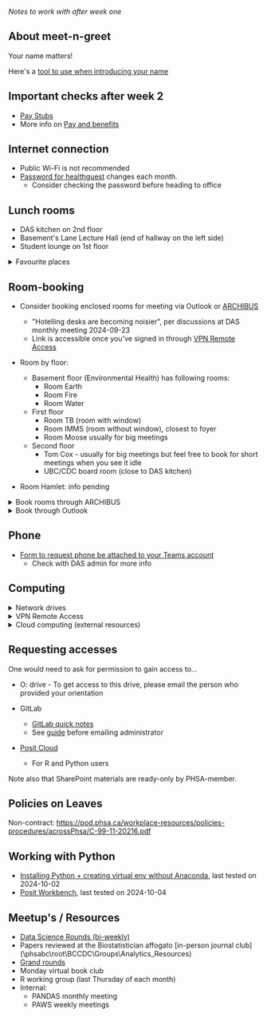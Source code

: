
*Notes to work with after week one*

## About meet-n-greet

Your name matters! 

Here's a [tool to use when introducing your name](https://mynameis.raceequalitymatters.com/)

## Important checks after week 2

- [Pay Stubs](https://pay.phsa.ca/)
- More info on [Pay and benefits](https://pod.phsa.ca/employee-essentials/finance/payroll/Pages/default.aspx)


## Internet connection

- Public Wi-Fi is not recommended
- [Password for healthguest](http://infocentre.healthbc.org/resources/wi-fi/corporate-guest) changes each month.
  - Consider checking the password before heading to office

## Lunch rooms
- DAS kitchen on 2nd floor
- Basement's Lane Lecture Hall (end of hallway on the left side)
- Student lounge on 1st floor

<details>

<summary>Favourite places</summary>

- Starbucks
- Shoppers
- Bubble tea
- Banana Leaf
- Cactus Club Cafe
 
</details>

## Room-booking
 

- Consider booking enclosed rooms for meeting via Outlook or [ARCHIBUS](https://archibus.healthbc.org/archibus/schema/ab-products/essential/workplace/index.html)
  - "Hotelling desks are becoming noisier", per discussions at DAS monthly meeting 2024-09-23
  - Link is accessible once you've signed in through [VPN Remote Access](https://vpn.healthbc.org/)

- Room by floor:
  - Basement floor (Environmental Health) has following rooms:
    - Room Earth
    - Room Fire
    - Room Water
  - First floor
    - Room TB  (room with window)
    - Room IMMS (room without window), closest to foyer
    - Room Moose usually for big meetings
  - Second floor
    - Tom Cox - usually for big meetings but feel free to book for short meetings when you see it idle
    - UBC/CDC board room (close to DAS kitchen)
    
- Room Hamlet: info pending

  
<details>
 
<summary>Book rooms through ARCHIBUS</summary>

1. login to [ARCHIBUS](https://archibus.healthbc.org/archibus/schema/ab-products/essential/workplace/index.html)
2. Search for BCCDC building this way:
![image](https://github.com/user-attachments/assets/620e74c1-386a-4efd-b09d-91eca2d060b6)

</details>

<details>
 
<summary>Book through Outlook</summary> 

1. Send a meeting invite to a meeting room  
2. Optionally, add CDC rooms' availablity onto your calendar. To do so:
    1. On Outlook, click on the calendar tab
    2. Right-click on "Add Calendar" on the sidebar
    3. Choose "From Room List"
    4. Enter "CDC use only"
    5. Double-click those marked with "CDC use only - Room..." (n=9)

</details>


## Phone

- [Form to request phone be attached to your Teams account](https://healthbc.service-now.com/sp_phsa_vch_phc?id=sc_cat_item&sys_id=3633ec54db1c0490ab8b3e0b7c96194a)
  - Check with DAS admin for more info
    
## Computing

<details>

 <summary>Network drives</summary>
 
  - U: drive is private to you
  - O: drive is shared and accessible to other members
</details>

<details>
  
 <summary>VPN Remote Access</summary>
 
 - https://vpn.healthbc.org/logon/LogonPoint/tmindex.html
</details>


<details>

<summary>Cloud computing (external resources)</summary>

- Digital Research Alliance / Compute Canada: [Registration webform](https://ccdb.alliancecan.ca/account_application)
- UBC Sockeye: info pending

</details>

## Requesting accesses 

One would need to ask for permission to gain access to...

- O: drive - To get access to this drive, please email the person who provided your orientation

- GitLab
  - [GitLab quick notes](gitlab)
  - See [guide](https://healthbc-my.sharepoint.com/:w:/g/personal/kathleen_mclean_bccdc_ca/EZ04hCW-tX1KjcWe0oCA41EBnB1hEtVWeLw5prlKj3kQ0Q?e=E90wOC) before emailing administrator

- [Posit Cloud](posit)
  - For R and Python users

Note also that SharePoint materials are ready-only by PHSA-member. 

## Policies on Leaves

Non-contract: https://pod.phsa.ca/workplace-resources/policies-procedures/acrossPhsa/C-99-11-20216.pdf

## Working with Python

- [Installing Python + creating virtual env without Anaconda](python), last tested on 2024-10-02
- [Posit Workbench](posit), last tested on 2024-10-04 



## Meetup's / Resources

- [Data Science Rounds (bi-weekly)](\\phsabc\root\BCCDC\Groups\Analytics_Resources\Training\Biostats\Sessions)
- Papers reviewed at the Biostatistician affogato [in-person journal club](\\phsabc\root\BCCDC\Groups\Analytics_Resources\)
- [Grand rounds](https://nexuswebcast.mediasite.com/Mediasite/Showcase/bc-cdc-showcase)
- Monday virtual book club
- R working group (last Thursday of each month)
- Internal:
  - PANDAS monthly meeting
  - PAWS weekly meetings
